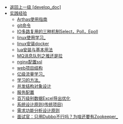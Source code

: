- [返回上一级 [develop_doc]](txz-note/develop_doc/)
- [实践经验](txz-note/develop_doc/实践经验/)
  - [Arthas使用指南](txz-note/develop_doc/实践经验/Arthas使用指南.md)
  - [git命令](txz-note/develop_doc/实践经验/git命令.md)
  - [IO多路复用的三种机制Select，Poll，Epoll](txz-note/develop_doc/实践经验/IO多路复用的三种机制Select，Poll，Epoll.md)
  - [linux使用学习_](txz-note/develop_doc/实践经验/linux使用学习_.md)
  - [linux安装docker](txz-note/develop_doc/实践经验/linux安装docker.md)
  - [lua安装与基本用法](txz-note/develop_doc/实践经验/lua安装与基本用法.md)
  - [MQ消息队列之推还是拉](txz-note/develop_doc/实践经验/MQ消息队列之推还是拉.md)
  - [nginx配置ssl](txz-note/develop_doc/实践经验/nginx配置ssl.md)
  - [web项目结构](txz-note/develop_doc/实践经验/web项目结构.md)
  - [亿级流量学习_](txz-note/develop_doc/实践经验/亿级流量学习_.md)
  - [学习的方法_](txz-note/develop_doc/实践经验/学习的方法_.md)
  - [并发结构对象设计](txz-note/develop_doc/实践经验/并发结构对象设计.md)
  - [服务配置](txz-note/develop_doc/实践经验/服务配置.md)
  - [百万级别数据Excel导出优化](txz-note/develop_doc/实践经验/百万级别数据Excel导出优化.md)
  - [系统设计原则(传统项目)](txz-note/develop_doc/实践经验/系统设计原则(传统项目).md)
  - [需求功能分析设计原则](txz-note/develop_doc/实践经验/需求功能分析设计原则.md)
  - [面试官：只用Dubbo不行吗？为啥还要有Zookeeper_](txz-note/develop_doc/实践经验/面试官：只用Dubbo不行吗？为啥还要有Zookeeper_.md)
